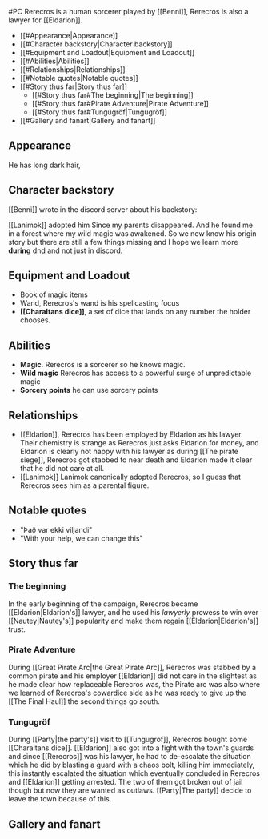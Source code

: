 #PC 
Rerecros is a human sorcerer played by [[Benni]], Rerecros is also a lawyer for [[Eldarion]].

- [[#Appearance|Appearance]]
- [[#Character backstory|Character backstory]]
- [[#Equipment and Loadout|Equipment and Loadout]]
- [[#Abilities|Abilities]]
- [[#Relationships|Relationships]]
- [[#Notable quotes|Notable quotes]]
- [[#Story thus far|Story thus far]]
	- [[#Story thus far#The beginning|The beginning]]
	- [[#Story thus far#Pirate Adventure|Pirate Adventure]]
	- [[#Story thus far#Tungugröf|Tungugröf]]
- [[#Gallery and fanart|Gallery and fanart]]


## Appearance
He has long dark hair, 
## Character backstory
[[Benni]] wrote in the discord server about his backstory:

[[Lanimok]] adopted him 
Since my parents disappeared. And he found me in a forest where my wild magic was awakened.
So we now know his origin story but there are still a few things missing and I hope we learn more **during** dnd and not just in discord.
## Equipment and Loadout
- Book of magic items
- Wand, Rerecros's wand is his spellcasting focus
- **[[Charaltans dice]]**, a set of dice that lands on any number the holder chooses.
## Abilities
- **Magic**. Rerecros is a sorcerer so he knows magic.
- **Wild magic** Rerecros has access to a powerful surge of unpredictable magic
- **Sorcery points** he can use sorcery points

## Relationships
- [[Eldarion]], Rerecros has been employed by Eldarion as his lawyer. Their chemistry is strange as Rerecros just asks Eldarion for money, and Eldarion is clearly not happy with his lawyer as during [[The pirate siege]], Rerecros got stabbed to near death and Eldarion made it clear that he did not care at all.
- [[Lanimok]] Lanimok canonically adopted Rerecros, so I guess that Rerecros sees him as a parental figure.
## Notable quotes
- "Það var ekki viljandi"
- "With your help, we can change this"
## Story thus far
### The beginning
In the early beginning of the campaign, Rerecros became [[Eldarion|Eldarion's]] lawyer, and he used his *lawyerly* prowess to win over [[Nautey|Nautey's]] popularity and make them regain [[Eldarion|Eldarion's]] trust.
### Pirate Adventure
During [[Great Pirate Arc|the Great Pirate Arc]], Rerecros was stabbed by a common pirate and his employer [[Eldarion]] did not care in the slightest as he made clear how replaceable Rerecros was, the Pirate arc was also where we learned of Rerecros's cowardice side as he was ready to give up the [[The Final Haul]] the second things go south.
### Tungugröf
During [[Party|the party's]] visit to [[Tungugröf]], Rerecros bought some [[Charaltans dice]]. [[Eldarion]] also got into a fight with the town's guards and since [[Rerecros]] was his lawyer, he had to de-escalate the situation which he did by blasting a guard with a chaos bolt, killing him immediately, this instantly escalated the situation which eventually concluded in Rerecros and [[Eldarion]] getting arrested. The two of them got broken out of jail though but now they are wanted as outlaws. [[Party|The party]] decide to leave the town because of this.
## Gallery and fanart
